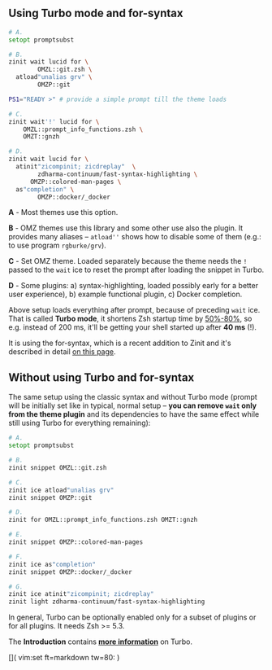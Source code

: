 ## Using Turbo mode and for-syntax

``` zsh
# A.
setopt promptsubst

# B.
zinit wait lucid for \
        OMZL::git.zsh \
  atload"unalias grv" \
        OMZP::git

PS1="READY >" # provide a simple prompt till the theme loads

# C.
zinit wait'!' lucid for \
    OMZL::prompt_info_functions.zsh \
    OMZT::gnzh

# D.
zinit wait lucid for \
  atinit"zicompinit; zicdreplay"  \
        zdharma-continuum/fast-syntax-highlighting \
      OMZP::colored-man-pages \
  as"completion" \
        OMZP::docker/_docker
```

**A** - Most themes use this option.

**B** - OMZ themes use this library and some other use also the plugin. It
provides many aliases – `atload''` shows how to disable some of them (e.g.: to
use program `rgburke/grv`).

**C** - Set OMZ theme. Loaded separately because the theme needs the `!` passed
        to the `wait` ice to reset the prompt after loading the snippet in Turbo.

**D** - Some plugins: a) syntax-highlighting, loaded possibly early for a
        better user experience), b) example functional plugin, c) Docker
        completion.

Above setup loads everything after prompt, because of preceding `wait` ice. That
is called **Turbo mode**, it shortens Zsh startup time by <u>50%-80%</u>, so
e.g. instead of 200 ms, it'll be getting your shell started up after **40 ms**
(!).

It is using the for-syntax, which is a recent addition to Zinit and it's
described in detail [on this page](https://zdharma.org/zinit/wiki/For-Syntax/).

## Without using Turbo and for-syntax

The same setup using the classic syntax and without Turbo mode (prompt will be
initially set like in typical, normal setup – **you can remove `wait` only from
the theme plugin** and its dependencies to have the same effect while still
using Turbo for everything remaining):

``` zsh
# A.
setopt promptsubst

# B.
zinit snippet OMZL::git.zsh

# C.
zinit ice atload"unalias grv"
zinit snippet OMZP::git

# D.
zinit for OMZL::prompt_info_functions.zsh OMZT::gnzh

# E.
zinit snippet OMZP::colored-man-pages

# F.
zinit ice as"completion"
zinit snippet OMZP::docker/_docker

# G.
zinit ice atinit"zicompinit; zicdreplay"
zinit light zdharma-continuum/fast-syntax-highlighting
```

In general, Turbo can be optionally enabled only for a subset of plugins or for
all plugins. It needs Zsh \>= 5.3.

The **Introduction** contains [**more
information**](http://zdharma.org/zinit/wiki/INTRODUCTION/#turbo_mode_zsh_62_53)
on Turbo. 

[]( vim:set ft=markdown tw=80: )
